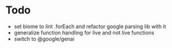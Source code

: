 # Todo
- set biome to lint .forEach and refactor google parsing lib with it
- generalize function handling for live and not live functions
- switch to @google/genai